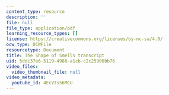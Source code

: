 ```yaml
---
content_type: resource
description: ''
file: null
file_type: application/pdf
learning_resource_types: []
license: https://creativecommons.org/licenses/by-nc-sa/4.0/
ocw_type: OCWFile
resourcetype: Document
title: The Shape of Smells transcript
uid: 5ddc37e6-5119-4988-a1cb-c2c25900bb76
video_files:
  video_thumbnail_file: null
video_metadata:
  youtube_id: 4EcVts56MCU
---
```


